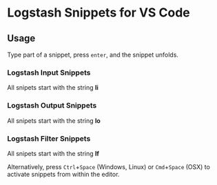 # Logstash Snippets for VS Code

## Usage
Type part of a snippet, press `enter`, and the snippet unfolds.

### Logstash Input Snippets

All snipets start with the string **li**

### Logstash Output Snippets

All snipets start with the string **lo**

### Logstash Filter Snippets

All snipets start with the string **lf**

Alternatively, press `Ctrl`+`Space` (Windows, Linux) or `Cmd`+`Space` (OSX) to activate snippets from within the editor.

